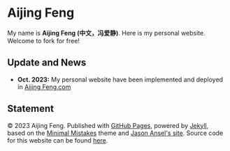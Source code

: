 # Aijing Feng

My name is **Aijing Feng (中文，冯爱静)**. Here is my personal website. Welcome to fork for free!

## Update and News

- **Oct. 2023:** My personal website have been implemented and deployed in [Aijing Feng.com](https://github.com/faj-1022.github.io])

## Statement

© 2023 Aijing Feng. Published with [GitHub Pages](https://pages.github.com/), powered by [Jekyll](https://jekyllrb.com/), based on the [Minimal Mistakes](https://mademistakes.com/) theme and [Jason Ansel's site](https://github.com/jansel/jansel.github.io). Source code for this website can be found [here](https://github.com/GuangLun2000/GuangLun2000.github.io).
